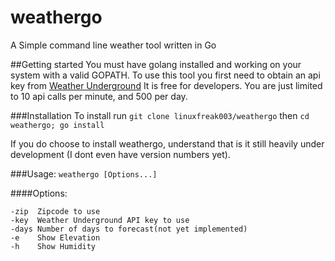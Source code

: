 # weathergo
A Simple command line weather tool written in Go

##Getting started
You must have golang installed and working on your system with a valid
GOPATH.
To use this tool you first need to obtain an api key from
[Weather Underground](https://www.wunderground.com/weather/api)
It is free for developers. You are just limited to 10 api calls per minute,
and 500 per day.

###Installation
To install run `git clone linuxfreak003/weathergo`
then `cd weathergo; go install`

If you do choose to install weathergo, understand that is it still heavily
under development (I dont even have version numbers yet).

###Usage: `weathergo [Options...]`

####Options:
```
-zip  Zipcode to use
-key  Weather Underground API key to use
-days Number of days to forecast(not yet implemented)
-e    Show Elevation
-h    Show Humidity
```
